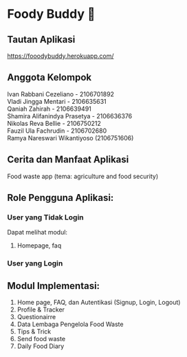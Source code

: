 # Foody Buddy 🍔

## Tautan Aplikasi
https://fooodybuddy.herokuapp.com/

## Anggota Kelompok
Ivan Rabbani Cezeliano - 2106701892<br/>
Vladi Jingga Mentari - 2106635631<br/>
Qaniah Zahirah - 2106639491<br/>
Shamira Alifanindya Prasetya - 2106636376<br/>
Nikolas Reva Bellie - 2106750212<br/>
Fauzil Ula Fachrudin - 2106702680<br/>
Ramya Nareswari Wikantiyoso (2106751606)


## Cerita dan Manfaat Aplikasi
Food waste app (tema: agriculture and food security)

## Role Pengguna Aplikasi:
### User yang Tidak Login
Dapat melihat modul:
1. Homepage, faq
### User yang Login


## Modul Implementasi:
1. Home page, FAQ, dan Autentikasi (Signup, Login, Logout)
2. Profile & Tracker
3. Questionairre
4. Data Lembaga Pengelola Food Waste
5. Tips & Trick
6. Send food waste
7. Daily Food Diary